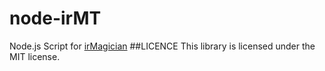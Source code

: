 # node-irMT
Node.js Script for [irMagician](http://www.omiya-giken.com/?cat=13)
##LICENCE
This library is licensed under the MIT license.
